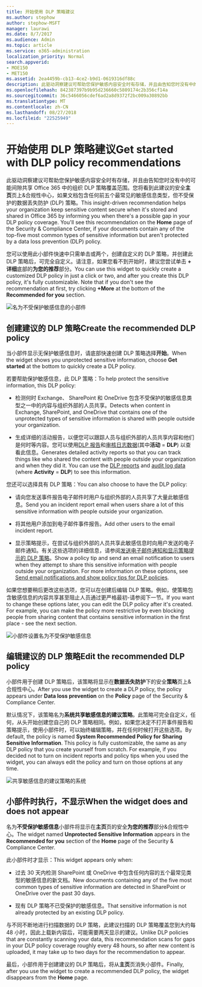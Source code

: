 ```yaml
---
title: 开始使用 DLP 策略建议
ms.author: stephow
author: stephow-MSFT
manager: laurawi
ms.date: 8/7/2017
ms.audience: Admin
ms.topic: article
ms.service: o365-administration
localization_priority: Normal
search.appverid:
- MOE150
- MET150
ms.assetid: 2ea4459b-cb13-4ce2-b9d1-0619316df88c
description: 此驱动洞察建议可帮助您保护敏感内容安全时有存储，并且由告知您时没有中的可能间隙共享 Office 365 中的组织 DLP 策略覆盖范围。您将看到此建议在主页上的安全&amp;合规性中心，如果文档包含任何前五个最常见的敏感信息类型，但不受保护的 DLP 策略。
ms.openlocfilehash: 842387397b9b95d236660c5809174c2b356cf14a
ms.sourcegitcommit: 36c5466056cdef6ad2a8d9372f2bc009a30892bb
ms.translationtype: MT
ms.contentlocale: zh-CN
ms.lasthandoff: 08/27/2018
ms.locfileid: "22525949"
---
```

# <a name="get-started-with-dlp-policy-recommendations"></a><span data-ttu-id="5d8dd-104">开始使用 DLP 策略建议</span><span class="sxs-lookup"><span data-stu-id="5d8dd-104">Get started with DLP policy recommendations</span></span>

<span data-ttu-id="5d8dd-p102">此驱动洞察建议可帮助您保护敏感内容安全时有存储，并且由告知您时没有中的可能间隙共享 Office 365 中的组织 DLP 策略覆盖范围。您将看到此建议的安全**主页**页上&amp;合规性中心，如果文档包含任何前五个最常见的敏感信息类型，但不受保护的数据丢失防护 (DLP) 策略。</span><span class="sxs-lookup"><span data-stu-id="5d8dd-p102">This insight-driven recommendation helps your organization keep sensitive content secure when it's stored and shared in Office 365 by informing you when there's a possible gap in your DLP policy coverage. You'll see this recommendation on the **Home** page of the Security &amp; Compliance Center, if your documents contain any of the top-five most common types of sensitive information but aren't protected by a data loss prevention (DLP) policy.</span></span> 
  
<span data-ttu-id="5d8dd-p103">您可以使用此小部件快速中只需单击或两个，创建自定义的 DLP 策略，并创建此 DLP 策略后，可完全自定义。请注意，如果您看不到开始时，建议您尝试单击 **+ 详细**底部的**为您的推荐**部分。</span><span class="sxs-lookup"><span data-stu-id="5d8dd-p103">You can use this widget to quickly create a customized DLP policy in just a click or two, and after you create this DLP policy, it's fully customizable. Note that if you don't see the recommendation at first, try clicking **+More** at the bottom of the **Recommended for you** section.</span></span> 
  
![名为不受保护敏感信息的小部件](media/91bc04d2-6eff-4294-8b73-b2d56d26ffc4.png)
  
## <a name="create-the-recommended-dlp-policy"></a><span data-ttu-id="5d8dd-110">创建建议的 DLP 策略</span><span class="sxs-lookup"><span data-stu-id="5d8dd-110">Create the recommended DLP policy</span></span>

<span data-ttu-id="5d8dd-111">当小部件显示无保护敏感信息时，请底部快速创建 DLP 策略选择**开始**。</span><span class="sxs-lookup"><span data-stu-id="5d8dd-111">When the widget shows you unprotected sensitive information, choose **Get started** at the bottom to quickly create a DLP policy.</span></span> 
  
<span data-ttu-id="5d8dd-112">若要帮助保护敏感信息，此 DLP 策略：</span><span class="sxs-lookup"><span data-stu-id="5d8dd-112">To help protect the sensitive information, this DLP policy:</span></span>
  
- <span data-ttu-id="5d8dd-113">检测何时 Exchange、 SharePoint 和 OneDrive 包含不受保护的敏感信息类型之一中的内容与组织外部的人员共享。</span><span class="sxs-lookup"><span data-stu-id="5d8dd-113">Detects when content in Exchange, SharePoint, and OneDrive that contains one of the unprotected types of sensitive information is shared with people outside your organization.</span></span>
    
- <span data-ttu-id="5d8dd-p104">生成详细的活动报告，以便您可以跟踪人员与组织外部的人员共享内容和他们是何时等内容。您可以使用[DLP 报告](view-the-dlp-reports.md)和[审核日志数据](search-the-audit-log-in-security-and-compliance.md)(其中**活动** = **DLP**) 以查看此信息。</span><span class="sxs-lookup"><span data-stu-id="5d8dd-p104">Generates detailed activity reports so that you can track things like who shared the content with people outside your organization and when they did it. You can use the [DLP reports](view-the-dlp-reports.md) and [audit log data](search-the-audit-log-in-security-and-compliance.md) (where **Activity** = **DLP**) to see this information.</span></span>
    
<span data-ttu-id="5d8dd-116">您还可以选择具有 DLP 策略：</span><span class="sxs-lookup"><span data-stu-id="5d8dd-116">You can also choose to have the DLP policy:</span></span>
  
- <span data-ttu-id="5d8dd-117">请向您发送事件报告电子邮件时用户与组织外部的人员共享了大量此敏感信息。</span><span class="sxs-lookup"><span data-stu-id="5d8dd-117">Send you an incident report email when users share a lot of this sensitive information with people outside your organization.</span></span>
    
- <span data-ttu-id="5d8dd-118">将其他用户添加到电子邮件事件报告。</span><span class="sxs-lookup"><span data-stu-id="5d8dd-118">Add other users to the email incident report.</span></span>
    
- <span data-ttu-id="5d8dd-p105">显示策略提示，在尝试与组织外部的人员共享此敏感信息时向用户发送的电子邮件通知。有关这些选项的详细信息，请参阅[发送电子邮件通知和显示策略提示的 DLP 策略](use-notifications-and-policy-tips.md)。</span><span class="sxs-lookup"><span data-stu-id="5d8dd-p105">Show a policy tip and send an email notification to users when they attempt to share this sensitive information with people outside your organization. For more information on these options, see [Send email notifications and show policy tips for DLP policies](use-notifications-and-policy-tips.md).</span></span>
    
<span data-ttu-id="5d8dd-p106">如果您想要稍后更改这些选项，您可以在创建后编辑 DLP 策略。例如，使策略包含敏感信息的内容共享甚至阻止人员通过更严格最初-请参阅下一节。</span><span class="sxs-lookup"><span data-stu-id="5d8dd-p106">If you want to change these options later, you can edit the DLP policy after it's created. For example, you can make the policy more restrictive by even blocking people from sharing content that contains sensitive information in the first place - see the next section.</span></span>
  
![小部件设置名为不受保护敏感信息](media/b6106cbd-1bed-4582-aaef-b678de470c9b.png)
  
## <a name="edit-the-recommended-dlp-policy"></a><span data-ttu-id="5d8dd-124">编辑建议的 DLP 策略</span><span class="sxs-lookup"><span data-stu-id="5d8dd-124">Edit the recommended DLP policy</span></span>

<span data-ttu-id="5d8dd-125">小部件用于创建 DLP 策略后，该策略将显示在**数据丢失防护**下的安全**策略**页上&amp;合规性中心。</span><span class="sxs-lookup"><span data-stu-id="5d8dd-125">After you use the widget to create a DLP policy, the policy appears under **Data loss prevention** on the **Policy** page of the Security &amp; Compliance Center.</span></span> 
  
<span data-ttu-id="5d8dd-p107">默认情况下，该策略名为**系统共享敏感信息的建议策略**。此策略可完全自定义，任何，从头开始创建您自己的 DLP 策略相同。例如，如果您决定不打开事件报告和策略提示，使用小部件时，可以始终编辑策略，并在任何时候打开这些选项。</span><span class="sxs-lookup"><span data-stu-id="5d8dd-p107">By default, the policy is named **System Recommended Policy for Sharing Sensitive Information**. This policy is fully customizable, the same as any DLP policy that you create yourself from scratch. For example, if you decided not to turn on incident reports and policy tips when you used the widget, you can always edit the policy and turn on those options at any time.</span></span>
  
![共享敏感信息的建议策略的系统](media/2fc49f25-ec25-4433-add4-d60f73888f13.png)
  
## <a name="when-the-widget-does-and-does-not-appear"></a><span data-ttu-id="5d8dd-130">小部件时执行，不显示</span><span class="sxs-lookup"><span data-stu-id="5d8dd-130">When the widget does and does not appear</span></span>

<span data-ttu-id="5d8dd-131">名为**不受保护敏感信息**小部件将显示在**主页**页的安全**为您的推荐**部分&amp;合规性中心。</span><span class="sxs-lookup"><span data-stu-id="5d8dd-131">The widget named **Unprotected Sensitive Information** appears in the **Recommended for you** section of the **Home** page of the Security &amp; Compliance Center.</span></span> 
  
<span data-ttu-id="5d8dd-132">此小部件时才显示：</span><span class="sxs-lookup"><span data-stu-id="5d8dd-132">This widget appears only when:</span></span>
  
- <span data-ttu-id="5d8dd-133">过去 30 天内检测 SharePoint 或 OneDrive 中包含任何内容的五个最常见类型的敏感信息的新文档。</span><span class="sxs-lookup"><span data-stu-id="5d8dd-133">New documents containing any of the five most common types of sensitive information are detected in SharePoint or OneDrive over the past 30 days.</span></span>
    
- <span data-ttu-id="5d8dd-134">现有 DLP 策略不已受保护的敏感信息。</span><span class="sxs-lookup"><span data-stu-id="5d8dd-134">That sensitive information is not already protected by an existing DLP policy.</span></span>
    
<span data-ttu-id="5d8dd-135">与不同不断地进行扫描数据的 DLP 策略，此建议扫描的 DLP 策略覆盖您到大约每 48 小时，因此上载新内容后，可能需要两天显示的建议。</span><span class="sxs-lookup"><span data-stu-id="5d8dd-135">Unlike DLP policies that are constantly scanning your data, this recommendation scans for gaps in your DLP policy coverage roughly every 48 hours, so after new content is uploaded, it may take up to two days for the recommendation to appear.</span></span>
  
<span data-ttu-id="5d8dd-136">最后，小部件用于创建建议的 DLP 策略后，将从**主页**页消失小部件。</span><span class="sxs-lookup"><span data-stu-id="5d8dd-136">Finally, after you use the widget to create a recommended DLP policy, the widget disappears from the **Home** page.</span></span> 
  

